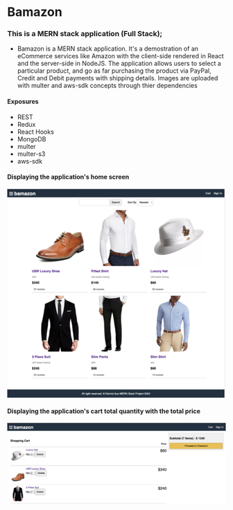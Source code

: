 # Bamazon

### This is a MERN stack application (Full Stack);
  - Bamazon is a MERN stack application. It's a demostration of an eCommerce services like Amazon with the client-side rendered in React and the server-side in NodeJS. The application allows users to select a particular product, and go as far purchasing the product via PayPal, Credit and Debit payments with shipping details. Images are uploaded with multer and aws-sdk concepts through thier dependencies

#### Exposures
  - REST
  - Redux
  - React Hooks
  - MongoDB
  - multer
  - multer-s3
  - aws-sdk

#### Displaying the application's home screen

<img src="./frontend/public/images/bamazon.png" alt="Employee data" title="Employee Data title">


#### Displaying the application's cart total quantity with the total price

<img src="./frontend/public/images/bamazon-cart.png" alt="Employee data" title="Employee Data title">
